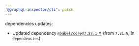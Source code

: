 ```yaml
---
'@graphql-inspector/cli': patch
---
```

dependencies updates:
  - Updated dependency [`@babel/core@7.22.1` ↗︎](https://www.npmjs.com/package/@babel/core/v/7.22.1)
    (from `7.21.8`, in `dependencies`)
